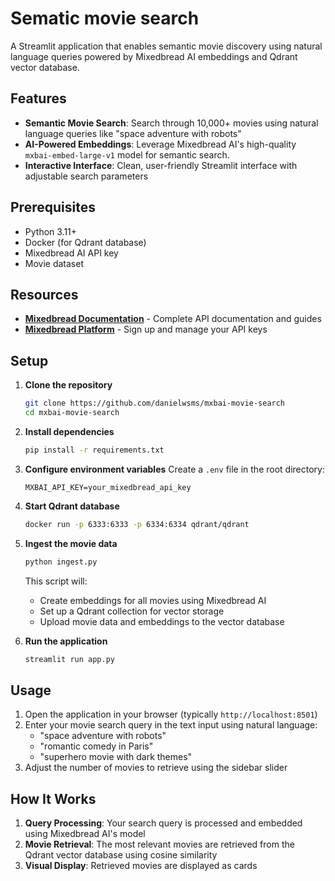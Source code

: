 # Sematic movie search

A Streamlit application that enables semantic movie discovery using natural language queries powered by Mixedbread AI embeddings and Qdrant vector database.

## Features

- **Semantic Movie Search**: Search through 10,000+ movies using natural language queries like "space adventure with robots"
- **AI-Powered Embeddings**: Leverage Mixedbread AI's high-quality `mxbai-embed-large-v1` model for semantic search.
- **Interactive Interface**: Clean, user-friendly Streamlit interface with adjustable search parameters

## Prerequisites

- Python 3.11+
- Docker (for Qdrant database)
- Mixedbread AI API key
- Movie dataset

## Resources

- **[Mixedbread Documentation](https://www.mixedbread.com/docs)** - Complete API documentation and guides
- **[Mixedbread Platform](https://www.mixedbread.com/)** - Sign up and manage your API keys

## Setup

1. **Clone the repository**
   ```bash
   git clone https://github.com/danielwsms/mxbai-movie-search
   cd mxbai-movie-search
   ```

2. **Install dependencies**
   ```bash
   pip install -r requirements.txt
   ```

3. **Configure environment variables**
   Create a `.env` file in the root directory:
   ```env
   MXBAI_API_KEY=your_mixedbread_api_key
   ```

4. **Start Qdrant database**
   ```bash
   docker run -p 6333:6333 -p 6334:6334 qdrant/qdrant
   ```

5. **Ingest the movie data**
   ```bash
   python ingest.py
   ```
   This script will:
   - Create embeddings for all movies using Mixedbread AI
   - Set up a Qdrant collection for vector storage
   - Upload movie data and embeddings to the vector database

6. **Run the application**
   ```bash
   streamlit run app.py
   ```

## Usage

1. Open the application in your browser (typically `http://localhost:8501`)
2. Enter your movie search query in the text input using natural language:
   - "space adventure with robots"
   - "romantic comedy in Paris"
   - "superhero movie with dark themes"
3. Adjust the number of movies to retrieve using the sidebar slider

## How It Works

1. **Query Processing**: Your search query is processed and embedded using Mixedbread AI's model
2. **Movie Retrieval**: The most relevant movies are retrieved from the Qdrant vector database using cosine similarity
3. **Visual Display**: Retrieved movies are displayed as cards